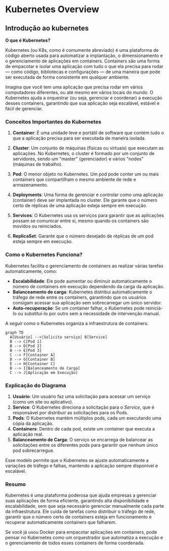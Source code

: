 # Kubernetes Overview

## Introdução ao kubernetes

**O que é Kubernetes?**

Kubernetes (ou K8s, como é comumente abreviado) é uma plataforma de código aberto usada para automatizar a implantação, o dimensionamento e o gerenciamento de aplicações em containers. Containers são uma forma de empacotar e isolar uma aplicação com tudo o que ela precisa para rodar — como código, bibliotecas e configurações — de uma maneira que pode ser executada de forma consistente em qualquer ambiente.

Imagina que você tem uma aplicação que precisa rodar em vários computadores diferentes, ou até mesmo em vários locais do mundo. O Kubernetes ajuda a orquestrar (ou seja, gerenciar e coordenar) a execução desses containers, garantindo que sua aplicação seja escalável, estável e fácil de gerenciar.

### Conceitos Importantes do Kubernetes

1. **Container**: É uma unidade leve e portátil de software que contém tudo o que a aplicação precisa para ser executada de maneira isolada.

2. **Cluster**: Um conjunto de máquinas (físicas ou virtuais) que executam as aplicações. No Kubernetes, o cluster é formado por um conjunto de servidores, sendo um "master" (gerenciador) e vários "nodes" (máquinas de trabalho).

3. **Pod**: O menor objeto no Kubernetes. Um pod pode conter um ou mais containers que compartilham o mesmo ambiente de rede e armazenamento.

4. **Deployments**: Uma forma de gerenciar e controlar como uma aplicação (container) deve ser implantada no cluster. Ele garante que o número certo de réplicas de uma aplicação esteja sempre em execução.

5. **Services**: O Kubernetes usa os serviços para garantir que as aplicações possam se comunicar entre si, mesmo quando os containers são movidos ou reiniciados.

6. **ReplicaSet**: Garante que o número desejado de réplicas de um pod esteja sempre em execução.

### Como o Kubernetes Funciona?

Kubernetes facilita o gerenciamento de containers ao realizar várias tarefas automaticamente, como:

- **Escalabilidade**: Ele pode aumentar ou diminuir automaticamente o número de containers em execução dependendo da carga da aplicação.
- **Balanceamento de carga**: Kubernetes distribui automaticamente o tráfego de rede entre os containers, garantindo que os usuários consigam acessar sua aplicação sem sobrecarregar um único servidor.
- **Auto-recuperação**: Se um container falhar, o Kubernetes pode reiniciá-lo ou substituí-lo por outro sem a necessidade de intervenção manual.

A seguir como o Kubernetes organiza a infraestrutura de containers.

```mermaid
graph TD
  A[Usuário] -->|Solicita serviço| B[Service]
  B --> C[Pod 1]
  B --> D[Pod 2]
  B --> E[Pod 3]
  C --> F[Container A]
  D --> G[Container B]
  E --> H[Container C]
  B --> I[Balanceamento de Carga]
  C --> J[Aplicação em Execução]
```

### Explicação do Diagrama

1. **Usuário**: Um usuário faz uma solicitação para acessar um serviço (como um site ou aplicativo).
2. **Service**: O Kubernetes direciona a solicitação para o *Service*, que é responsável por distribuir as solicitações para os Pods.
3. **Pods**: O Kubernetes mantém múltiplos pods, cada um executando uma cópia da aplicação.
4. **Containers**: Dentro de cada pod, existe um container que executa a aplicação real.
5. **Balanceamento de Carga**: O serviço se encarrega de balancear as solicitações entre os diferentes pods para garantir que nenhum único pod sobrecarregue.

Esse modelo permite que o Kubernetes se ajuste automaticamente a variações de tráfego e falhas, mantendo a aplicação sempre disponível e escalável.

### Resumo

Kubernetes é uma plataforma poderosa que ajuda empresas a gerenciar suas aplicações de forma eficiente, garantindo alta disponibilidade e escalabilidade, sem que seja necessário gerenciar manualmente cada parte da infraestrutura. Ele cuida de tarefas como distribuir o tráfego de rede, garantir que o número certo de containers esteja em funcionamento e recuperar automaticamente containers que falharem. 

Se você já usou Docker para empacotar aplicações em containers, pode pensar no Kubernetes como um orquestrador que automatiza a execução e o gerenciamento de todos esses containers de forma coordenada.
